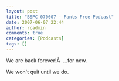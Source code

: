```yaml
---
layout: post
title: "BSPC-070607 - Pants Free Podcast"
date: 2007-06-07 22:44
author: rcadmin
comments: true
categories: [Podcasts]
tags: []
---
```

We are back forever!Â  ...for now.

We won't quit until we do.
